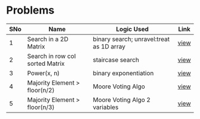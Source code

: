 # Problems

SNo | Name | Logic Used | Link |
----|------|------------|------|
1 | Search in a 2D Matrix | binary search; unravel:treat as 1D array | [view](search_2D_snake.cpp)
2 | Search in row col sorted Matrix | staircase search | [view](search_2D_rowColSorted.cpp)
3 | Power(x, n) | binary exponentiation | [view](binary_expo.cpp)
4 | Majority Element > floor(n/2) | Moore Voting Algo | [view](majority_element_N2.cpp)
5 | Majority Element > floor(n/3) | Moore Voting Algo 2 variables | [view](majority_element_N3.cpp)